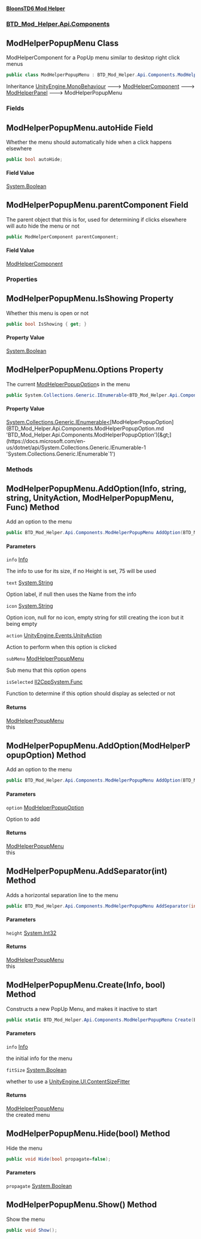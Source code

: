#### [BloonsTD6 Mod Helper](README.md 'README')
### [BTD_Mod_Helper.Api.Components](README.md#BTD_Mod_Helper.Api.Components 'BTD_Mod_Helper.Api.Components')

## ModHelperPopupMenu Class

ModHelperComponent for a PopUp menu similar to desktop right click menus

```csharp
public class ModHelperPopupMenu : BTD_Mod_Helper.Api.Components.ModHelperPanel
```

Inheritance [UnityEngine.MonoBehaviour](https://docs.microsoft.com/en-us/dotnet/api/UnityEngine.MonoBehaviour 'UnityEngine.MonoBehaviour') &#129106; [ModHelperComponent](BTD_Mod_Helper.Api.Components.ModHelperComponent.md 'BTD_Mod_Helper.Api.Components.ModHelperComponent') &#129106; [ModHelperPanel](BTD_Mod_Helper.Api.Components.ModHelperPanel.md 'BTD_Mod_Helper.Api.Components.ModHelperPanel') &#129106; ModHelperPopupMenu
### Fields

<a name='BTD_Mod_Helper.Api.Components.ModHelperPopupMenu.autoHide'></a>

## ModHelperPopupMenu.autoHide Field

Whether the menu should automatically hide when a click happens elsewhere

```csharp
public bool autoHide;
```

#### Field Value
[System.Boolean](https://docs.microsoft.com/en-us/dotnet/api/System.Boolean 'System.Boolean')

<a name='BTD_Mod_Helper.Api.Components.ModHelperPopupMenu.parentComponent'></a>

## ModHelperPopupMenu.parentComponent Field

The parent object that this is for, used for determining if clicks elsewhere will auto hide the menu or not

```csharp
public ModHelperComponent parentComponent;
```

#### Field Value
[ModHelperComponent](BTD_Mod_Helper.Api.Components.ModHelperComponent.md 'BTD_Mod_Helper.Api.Components.ModHelperComponent')
### Properties

<a name='BTD_Mod_Helper.Api.Components.ModHelperPopupMenu.IsShowing'></a>

## ModHelperPopupMenu.IsShowing Property

Whether this menu is open or not

```csharp
public bool IsShowing { get; }
```

#### Property Value
[System.Boolean](https://docs.microsoft.com/en-us/dotnet/api/System.Boolean 'System.Boolean')

<a name='BTD_Mod_Helper.Api.Components.ModHelperPopupMenu.Options'></a>

## ModHelperPopupMenu.Options Property

The current [ModHelperPopupOption](BTD_Mod_Helper.Api.Components.ModHelperPopupOption.md 'BTD_Mod_Helper.Api.Components.ModHelperPopupOption')s in the menu

```csharp
public System.Collections.Generic.IEnumerable<BTD_Mod_Helper.Api.Components.ModHelperPopupOption> Options { get; }
```

#### Property Value
[System.Collections.Generic.IEnumerable&lt;](https://docs.microsoft.com/en-us/dotnet/api/System.Collections.Generic.IEnumerable-1 'System.Collections.Generic.IEnumerable`1')[ModHelperPopupOption](BTD_Mod_Helper.Api.Components.ModHelperPopupOption.md 'BTD_Mod_Helper.Api.Components.ModHelperPopupOption')[&gt;](https://docs.microsoft.com/en-us/dotnet/api/System.Collections.Generic.IEnumerable-1 'System.Collections.Generic.IEnumerable`1')
### Methods

<a name='BTD_Mod_Helper.Api.Components.ModHelperPopupMenu.AddOption(BTD_Mod_Helper.Api.Components.Info,string,string,UnityAction,BTD_Mod_Helper.Api.Components.ModHelperPopupMenu,Func_bool_)'></a>

## ModHelperPopupMenu.AddOption(Info, string, string, UnityAction, ModHelperPopupMenu, Func<bool>) Method

Add an option to the menu

```csharp
public BTD_Mod_Helper.Api.Components.ModHelperPopupMenu AddOption(BTD_Mod_Helper.Api.Components.Info info, string text=null, string icon=null, UnityAction action=null, BTD_Mod_Helper.Api.Components.ModHelperPopupMenu subMenu=null, Func<bool> isSelected=null);
```
#### Parameters

<a name='BTD_Mod_Helper.Api.Components.ModHelperPopupMenu.AddOption(BTD_Mod_Helper.Api.Components.Info,string,string,UnityAction,BTD_Mod_Helper.Api.Components.ModHelperPopupMenu,Func_bool_).info'></a>

`info` [Info](BTD_Mod_Helper.Api.Components.Info.md 'BTD_Mod_Helper.Api.Components.Info')

The info to use for its size, if no Height is set, 75 will be used

<a name='BTD_Mod_Helper.Api.Components.ModHelperPopupMenu.AddOption(BTD_Mod_Helper.Api.Components.Info,string,string,UnityAction,BTD_Mod_Helper.Api.Components.ModHelperPopupMenu,Func_bool_).text'></a>

`text` [System.String](https://docs.microsoft.com/en-us/dotnet/api/System.String 'System.String')

Option label, if null then uses the Name from the info

<a name='BTD_Mod_Helper.Api.Components.ModHelperPopupMenu.AddOption(BTD_Mod_Helper.Api.Components.Info,string,string,UnityAction,BTD_Mod_Helper.Api.Components.ModHelperPopupMenu,Func_bool_).icon'></a>

`icon` [System.String](https://docs.microsoft.com/en-us/dotnet/api/System.String 'System.String')

Option icon, null for no icon, empty string for still creating the icon but it being empty

<a name='BTD_Mod_Helper.Api.Components.ModHelperPopupMenu.AddOption(BTD_Mod_Helper.Api.Components.Info,string,string,UnityAction,BTD_Mod_Helper.Api.Components.ModHelperPopupMenu,Func_bool_).action'></a>

`action` [UnityEngine.Events.UnityAction](https://docs.microsoft.com/en-us/dotnet/api/UnityEngine.Events.UnityAction 'UnityEngine.Events.UnityAction')

Action to perform when this option is clicked

<a name='BTD_Mod_Helper.Api.Components.ModHelperPopupMenu.AddOption(BTD_Mod_Helper.Api.Components.Info,string,string,UnityAction,BTD_Mod_Helper.Api.Components.ModHelperPopupMenu,Func_bool_).subMenu'></a>

`subMenu` [ModHelperPopupMenu](BTD_Mod_Helper.Api.Components.ModHelperPopupMenu.md 'BTD_Mod_Helper.Api.Components.ModHelperPopupMenu')

Sub menu that this option opens

<a name='BTD_Mod_Helper.Api.Components.ModHelperPopupMenu.AddOption(BTD_Mod_Helper.Api.Components.Info,string,string,UnityAction,BTD_Mod_Helper.Api.Components.ModHelperPopupMenu,Func_bool_).isSelected'></a>

`isSelected` [Il2CppSystem.Func](https://docs.microsoft.com/en-us/dotnet/api/Il2CppSystem.Func 'Il2CppSystem.Func')

Function to determine if this option should display as selected or not

#### Returns
[ModHelperPopupMenu](BTD_Mod_Helper.Api.Components.ModHelperPopupMenu.md 'BTD_Mod_Helper.Api.Components.ModHelperPopupMenu')  
this

<a name='BTD_Mod_Helper.Api.Components.ModHelperPopupMenu.AddOption(BTD_Mod_Helper.Api.Components.ModHelperPopupOption)'></a>

## ModHelperPopupMenu.AddOption(ModHelperPopupOption) Method

Add an option to the menu

```csharp
public BTD_Mod_Helper.Api.Components.ModHelperPopupMenu AddOption(BTD_Mod_Helper.Api.Components.ModHelperPopupOption option);
```
#### Parameters

<a name='BTD_Mod_Helper.Api.Components.ModHelperPopupMenu.AddOption(BTD_Mod_Helper.Api.Components.ModHelperPopupOption).option'></a>

`option` [ModHelperPopupOption](BTD_Mod_Helper.Api.Components.ModHelperPopupOption.md 'BTD_Mod_Helper.Api.Components.ModHelperPopupOption')

Option to add

#### Returns
[ModHelperPopupMenu](BTD_Mod_Helper.Api.Components.ModHelperPopupMenu.md 'BTD_Mod_Helper.Api.Components.ModHelperPopupMenu')  
this

<a name='BTD_Mod_Helper.Api.Components.ModHelperPopupMenu.AddSeparator(int)'></a>

## ModHelperPopupMenu.AddSeparator(int) Method

Adds a horizontal separation line to the menu

```csharp
public BTD_Mod_Helper.Api.Components.ModHelperPopupMenu AddSeparator(int height=2);
```
#### Parameters

<a name='BTD_Mod_Helper.Api.Components.ModHelperPopupMenu.AddSeparator(int).height'></a>

`height` [System.Int32](https://docs.microsoft.com/en-us/dotnet/api/System.Int32 'System.Int32')

#### Returns
[ModHelperPopupMenu](BTD_Mod_Helper.Api.Components.ModHelperPopupMenu.md 'BTD_Mod_Helper.Api.Components.ModHelperPopupMenu')  
this

<a name='BTD_Mod_Helper.Api.Components.ModHelperPopupMenu.Create(BTD_Mod_Helper.Api.Components.Info,bool)'></a>

## ModHelperPopupMenu.Create(Info, bool) Method

Constructs a new PopUp Menu, and makes it inactive to start

```csharp
public static BTD_Mod_Helper.Api.Components.ModHelperPopupMenu Create(BTD_Mod_Helper.Api.Components.Info info, bool fitSize=true);
```
#### Parameters

<a name='BTD_Mod_Helper.Api.Components.ModHelperPopupMenu.Create(BTD_Mod_Helper.Api.Components.Info,bool).info'></a>

`info` [Info](BTD_Mod_Helper.Api.Components.Info.md 'BTD_Mod_Helper.Api.Components.Info')

the initial info for the menu

<a name='BTD_Mod_Helper.Api.Components.ModHelperPopupMenu.Create(BTD_Mod_Helper.Api.Components.Info,bool).fitSize'></a>

`fitSize` [System.Boolean](https://docs.microsoft.com/en-us/dotnet/api/System.Boolean 'System.Boolean')

whether to use a [UnityEngine.UI.ContentSizeFitter](https://docs.microsoft.com/en-us/dotnet/api/UnityEngine.UI.ContentSizeFitter 'UnityEngine.UI.ContentSizeFitter')

#### Returns
[ModHelperPopupMenu](BTD_Mod_Helper.Api.Components.ModHelperPopupMenu.md 'BTD_Mod_Helper.Api.Components.ModHelperPopupMenu')  
the created menu

<a name='BTD_Mod_Helper.Api.Components.ModHelperPopupMenu.Hide(bool)'></a>

## ModHelperPopupMenu.Hide(bool) Method

Hide the menu

```csharp
public void Hide(bool propagate=false);
```
#### Parameters

<a name='BTD_Mod_Helper.Api.Components.ModHelperPopupMenu.Hide(bool).propagate'></a>

`propagate` [System.Boolean](https://docs.microsoft.com/en-us/dotnet/api/System.Boolean 'System.Boolean')

<a name='BTD_Mod_Helper.Api.Components.ModHelperPopupMenu.Show()'></a>

## ModHelperPopupMenu.Show() Method

Show the menu

```csharp
public void Show();
```